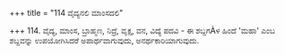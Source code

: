 +++
title = "114 ವೈದ್ಯನಲಿ ಮಾಂಸದಲಿ"

+++
114. ವೈದ್ಯ, ಮಾಂಸ, ಬ್ರಾಹ್ಮಣ, ನಿದ್ರೆ, ವೃಕ್ಷ, ವನ, ವಿದ್ಯೆ ಪದವಿ - ಈ ಶಬ್ದಗÀಳ ಹಿಂದೆ 'ಮಹಾ' ಎಂಬ ಶಬ್ದವನ್ನು ಉಪಯೋಗಿಸಿದರೆ ಅಪಾರ್ಥವಾಗುವುದು, ಅನರ್ಥಕಾರಿಯಾಗುವುದು.